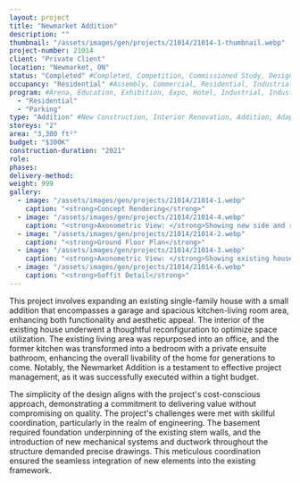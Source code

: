 ```yaml
---
layout: project 
title: "Newmarket Addition"
description: ""
thumbnail: "/assets/images/gen/projects/21014/21014-1-thumbnail.webp"
project-number: 21014
client: "Private Client"
location: "Newmarket, ON"
status: "Completed" #Completed, Competition, Commissioned Study, Design Development, Construction, Demolished, Study
occupancy: "Residential" #Assembly, Commercial, Residential, Industrial, Institutional   
program: #Arena, Education, Exhibition, Expo, Hotel, Industrial, Industry, Infrastructure, Landscape, Leisure, Library, Masterplan, Mixed Use, Museum/Gallery, Office, Parking, Pavillion, Publicspace, Religion, Research, Residential, Restaurant/Bar, Retail, Scenography, Services, Theatre
  - "Residential" 
  - "Parking"
type: "Addition" #New Construction, Interior Renovation, Addition, Adaptive Reuse
storeys: "2"
area: "3,300 ft²"
budget: "$300K"
construction-duration: "2021"
role: 
phases: 
delivery-method: 
weight: 999
gallery:
  - image: "/assets/images/gen/projects/21014/21014-1.webp"
    caption: "<strong>Concept Rendering</strong>"
  - image: "/assets/images/gen/projects/21014/21014-4.webp"
    caption: "<strong>Axonometric View: </strong>Showing new side and rear additions with flat roof and carport built around existing house."
  - image: "/assets/images/gen/projects/21014/21014-2.webp"
    caption: "<strong>Ground Floor Plan</strong>"
  - image: "/assets/images/gen/projects/21014/21014-3.webp"
    caption: "<strong>Axonometric View: </strong>Showing existing house with hip roof."
  - image: "/assets/images/gen/projects/21014/21014-6.webp"
    caption: "<strong>Soffit Detail</strong>"
---
```


This project involves expanding an existing single-family house with a small addition that encompasses a garage and spacious kitchen-living room area, enhancing both functionality and aesthetic appeal. The interior of the existing house underwent a thoughtful reconfiguration to optimize space utilization. The existing living area was repurposed into an office, and the former kitchen was transformed into a bedroom with a private ensuite bathroom, enhancing the overall livability of the home for generations to come. Notably, the Newmarket Addition is a testament to effective project management, as it was successfully executed within a tight budget. 

The simplicity of the design aligns with the project's cost-conscious approach, demonstrating a commitment to delivering value without compromising on quality. The project's challenges were met with skillful coordination, particularly in the realm of engineering. The basement required foundation underpinning of the existing stem walls, and the introduction of new mechanical systems and ductwork throughout the structure demanded precise drawings. This meticulous coordination ensured the seamless integration of new elements into the existing framework.